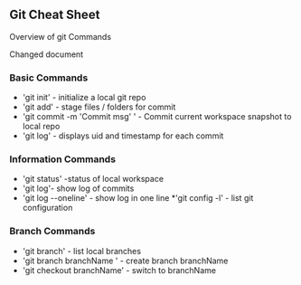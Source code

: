 ## Git Cheat Sheet

Overview of git Commands

Changed document

### Basic Commands
* 'git init' - initialize a local git repo
* 'git add' - stage files / folders for commit
* 'git commit -m 'Commit msg' '  - Commit current workspace
snapshot to local repo
* 'git log' - displays uid and timestamp for each commit

### Information Commands
* 'git status' -status of local workspace
* 'git log'- show log of commits
* 'git log --oneline' - show log in one line
*'git config -l' - list git configuration

### Branch Commands
* 'git branch' - list local branches
* 'git branch branchName ' - create branch branchName
* 'git checkout branchName' - switch to branchName
